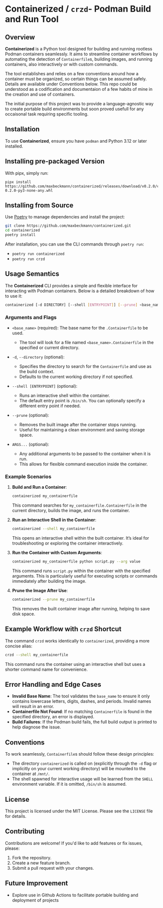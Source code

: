 
# Containerized / `crzd`- Podman Build and Run Tool

## Overview

**Containerized** is a Python tool designed for building and running rootless Podman containers seamlessly. It aims to streamline container workflows by automating the detection of `Containerfile`s, building images, and running containers, also interactively or with custom commands.

The tool establishes and relies on a few conventions around how a container must be organized, so certain things can be assumed safely. Details are available under Conventions below. This repo could be understood as a codification and documentaion of a few habits of mine in the creation and use of containers.   

The initial purpose of this project was to provide a language-agnostic way to create portable build environments but soon proved usefull for any occaisonal task requiring specific tooling. 

## Installation

To use  **Containerized**, ensure you have `podman` and Python 3.12 or later installed. 

## Installing pre-packaged Version

With pipx, simply run:
```
pipx install https://github.com/maxbeckmann/containerized/releases/download/v0.2.0/containerized-0.2.0-py3-none-any.whl
```

## Installing from Source

Use [Poetry](https://python-poetry.org/) to manage dependencies and install the project:

```sh
git clone https://github.com/maxbeckmann/containerized.git
cd containerized
poetry install
```

After installation, you can use the CLI commands through `poetry run`:

- `poetry run containerized`
- `poetry run crzd`

## Usage Semantics

The **Containerized** CLI provides a simple and flexible interface for interacting with Podman containers. Below is a detailed breakdown of how to use it:

```sh
containerized [-d DIRECTORY] [--shell [ENTRYPOINT]] [--prune] <base_name> [ARGS...]
```

### Arguments and Flags

- `<base_name>` (required): The base name for the `.Containerfile` to be used.
  - The tool will look for a file named `<base_name>.Containerfile` in the specified or current directory.
  
- `-d`, `--directory` (optional): 
  - Specifies the directory to search for the `Containerfile` and use as the build context.
  - Defaults to the current working directory if not specified.

- `--shell [ENTRYPOINT]` (optional):
  - Runs an interactive shell within the container.
  - The default entry point is `/bin/sh`. You can optionally specify a different entry point if needed.

- `--prune` (optional):
  - Removes the built image after the container stops running.
  - Useful for maintaining a clean environment and saving storage space.

- `ARGS...` (optional):
  - Any additional arguments to be passed to the container when it is run.
  - This allows for flexible command execution inside the container.

### Example Scenarios

1. **Build and Run a Container**:
   ```sh
   containerized my_containerfile
   ```
   This command searches for `my_containerfile.Containerfile` in the current directory, builds the image, and runs the container.

2. **Run an Interactive Shell in the Container**:
   ```sh
   containerized --shell my_containerfile
   ```
   This opens an interactive shell within the built container. It’s ideal for troubleshooting or exploring the container interactively.

3. **Run the Container with Custom Arguments**:
   ```sh
   containerized my_containerfile python script.py --arg value
   ```
   This command runs `script.py` within the container with the specified arguments. This is particularly useful for executing scripts or commands immediately after building the image.

4. **Prune the Image After Use**:
   ```sh
   containerized --prune my_containerfile
   ```
   This removes the built container image after running, helping to save disk space.

## Example Workflow with `crzd` Shortcut

The command `crzd` works identically to `containerized`, providing a more concise alias:

```sh
crzd --shell my_containerfile
```

This command runs the container using an interactive shell but uses a shorter command name for convenience.

## Error Handling and Edge Cases

- **Invalid Base Name**: The tool validates the `base_name` to ensure it only contains lowercase letters, digits, dashes, and periods. Invalid names will result in an error.
- **Containerfile Not Found**: If no matching `Containerfile` is found in the specified directory, an error is displayed.
- **Build Failures**: If the Podman build fails, the full build output is printed to help diagnose the issue.

## Conventions

To work seamlessly, `Containerfile`s should follow these design principles:
- The directory `containerized` is called on (explicitly through the `-d` flag or implicitly on your current working directory) will be mounted to the container at `/mnt/`. 
- The shell spawned for interactive usage will be learned from the `SHELL` environment variable. If it is omitted, `/bin/sh` is assumed. 

## License

This project is licensed under the MIT License. Please see the `LICENSE` file for details.

## Contributing

Contributions are welcome! If you'd like to add features or fix issues, please:

1. Fork the repository.
2. Create a new feature branch.
3. Submit a pull request with your changes.

## Future Improvement
- Explore use in Github Actions to facilitate portable building and deployment of projects
